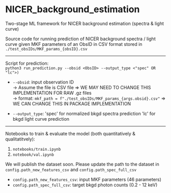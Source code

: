 # NICER_background_estimation
Two-stage ML framework for NICER background estimation (spectra &amp; light curve)

Source code for running prediction of NICER background spectra / light curve given MKF parameters of an ObsID in CSV format stored in `./test_obsIDs/MKF_params_{obsID}.csv`

---
Script for prediction: <br>
  ``` python3 run_prediction.py --obsid <ObsID> --output_type <"spec" OR "lc">) ```<br>
* `--obsid`: input observation ID <br>
-> Assume the file is CSV file => WE MAY NEED TO CHANGE THIS IMPLEMENTATION FOR RAW .gz files <br>
-> format: `mkf_path = f"./test_obsIDs/MKF_params_{args.obsid}.csv"` 
=> WE CAN CHANGE THIS IN PACKAGE IMPLEMENTATION

* `--output_type`: 'spec' for normalized bkgd spectra prediction
        				 'lc' for bkgd light curve prediction

---
Notebooks to train & evaluate the model (both quantitatively & qualitatitvely):
1. `notebooks/train.ipynb`
2. `notebook/val.ipynb`

We will publish the dataset soon. Please update the path to the dataset in `config.path_new_features_csv` and `config.path_spec_full_csv`
* `config.path_new_features_csv`: input MKF parameters (46 parameters)
* `config.path_spec_full_csv`: target bkgd photon counts (0.2 - 12 keV)
